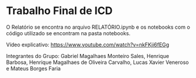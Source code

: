 # Trabalho Final de ICD

O Relatório se encontra no arquivo RELATÓRIO.ipynb e os notebooks com o código utilizado se encontram na pasta notebooks. 


Vídeo explicativo: https://www.youtube.com/watch?v=nkFKji6fEGg


Integrantes do Grupo: Gabriel Magalhaes Monteiro Sales, Henrique Barbosa, Henrique Magalhaes de Oliveira Carvalho, Lucas Xavier Veneroso e Mateus Borges Faria
